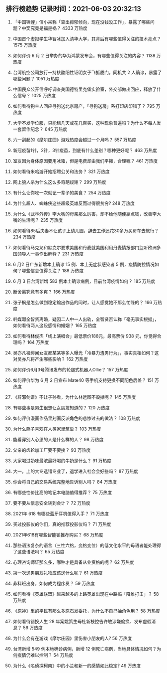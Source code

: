 
## 排行榜趋势 记录时间：2021-06-03 20:32:13
  
  1. 「中国锦鲤」信小呆称「查出抑郁倾向，现在没钱没工作」，暴露了哪些问题？中奖究竟是福是祸？ 4333 万热度
    
  2. 中国首个虚拟学生华智冰加入清华大学，其背后有哪些值得关注的技术亮点？ 1575 万热度
    
  3. 如何评价 6 月 2 日举办的华为鸿蒙发布会，有哪些值得关注的内容？ 1138 万热度
    
  4. 台湾航空公司放行一持核酸阳性证明女子飞抵厦门，同机共 2 人确诊，暴露了哪些问题？ 1051 万热度
    
  5. 中国民众公开信呼吁调查美国德特里克堡实验室，外交部做出回应，释放了什么信号？ 1025 万热度
    
  6. 如何看待狗主人回应寻狗送北京房产，「寻狗送房」系打印店印错了？ 795 万热度
    
  7. 大学不发学位服，只能租几天或花几百买，这种现象普遍吗？为什么不每人发一套留作纪念？ 645 万热度
    
  8. 六一刮起的《摩尔庄园》游戏热度会超过一个月吗？ 557 万热度
    
  9. 新冠疫苗1针，2针，3针疫苗，到底有什么差别？哪种更好呢？ 463 万热度
    
  10. 室友因为身体原因要用冰箱，但是电费却由我们平摊，合理嘛？ 461 万热度
    
  11. 如何看待米哈游开始招聘公关和法务？ 321 万热度
    
  12. 网上狼人杀为什么这么多奇葩规矩？ 299 万热度
    
  13. 有什么让你吃一次就记一辈子的美食？ 254 万热度
    
  14. 为什么超人、蜘蛛侠这些超级英雄反而过得很贫穷? 248 万热度
    
  15. 为什么《武林外传》李大嘴的母亲那么厉害，却不给他随便赢点钱，改善李大嘴的生活呢？ 235 万热度
    
  16. 如何看待85后夫妻不让孩子上幼儿园，辞去工作还花30多万买房车去旅行？ 234 万热度
    
  17. 如何看待马克龙和默克尔要求美国和丹麦就美国利用丹麦情报部门监听欧洲多国领导人一事作出解释？ 231 万热度
    
  18. 6 月2 日广东新增本土确诊 15 例、本土无症状感染者 5 例，疫情防控情况如何？哪些信息值得关注？ 188 万热度
    
  19. 6 月 3 日台湾新增 583 例本土确诊病例，目前台湾疫情如何？ 185 万热度
    
  20. 断舍离究竟有多爽？ 166 万热度
    
  21. 张子枫是怎么做到稳定输出作品的同时，让人感觉她不那么忙碌的？ 166 万热度
    
  22. 韩媒曝全智贤离婚，疑因二人中一人出轨，全智贤否认称「毫无事实根据」，如何看待两人这段感情和婚姻？ 165 万热度
    
  23. 如何看待林俊杰「线上演唱会」最低票价188元，最高票价 938 元，你觉得合理吗？ 164 万热度
    
  24. 吴亦凡被绯闻女友都某某等多人曝光「冷暴力渣男行为」，事实真相如何？这对吴亦凡将产生哪些影响？ 162 万热度
    
  25. 如何评价6月3号腾讯发布的轮腿式机器人Ollie？ 157 万热度
    
  26. 如何评价华为 6 月 2 日宣布 Mate40 等手机支持更换不同配色后盖？ 151 万热度
    
  27. 《辟邪剑谱》不让子孙看，为什么林远图不毁掉呢？ 145 万热度
    
  28. 有哪些事是男生很想让女朋友知道的？ 120 万热度
    
  29. 如何评价漫画作品里刻画反派角色的悲惨过去的做法？ 108 万热度
    
  30. 为什么燕子喜欢在人类家里筑巢？ 103 万热度
    
  31. 能看穿别人心思的人是什么样的人？ 98 万热度
    
  32. 父亲的齿轮加工厂要不要接？ 93 万热度
    
  33. 大家喝过奶味最浓最好喝的牛奶是什么？ 91 万热度
    
  34. 大一，上的大专选错专业了，退学进入社会会好些吗？ 87 万热度
    
  35. 你会将自己的交易系统完整地告诉别人吗？ 84 万热度
    
  36. 有哪些性价比高的笔记本电脑值得推荐？ 75 万热度
    
  37. 要不要从信息安全转到会计？ 72 万热度
    
  38. 2021年 618 有哪些蓝牙耳机值得入手？ 71 万热度
    
  39. 买过投影仪的你们，真的推荐投影仪吗？ 71 万热度
    
  40. 2021年618有哪些智能锁推荐购买？ 68 万热度
    
  41. 那些语法复杂的语言（三性六格，变格变位）的低文化水平的母语者能处理得了这些语法吗？ 65 万热度
    
  42. 心理咨询师证那么多，哪种才是具备从业资格的呢？ 62 万热度
    
  43. 第一次送男朋友礼物应该送什么呢？ 61 万热度
    
  44. 非科班出身，如何成为程序员？ 59 万热度
    
  45. 如何看待《英雄联盟》越来越多的上路英雄出现在中路搞「降维打击」？ 58 万热度
    
  46. 《原神》里的平民有那么多原石发委托，为什么不自己抽角色用？ 58 万热度
    
  47. 如何看待错换人生 28 年案姚策生母杜新枝控告许敏涉嫌偷换、发布虚假消息？ 56 万热度
    
  48. 为什么会有在游戏《摩尔庄园》里伤害小朋友的人? 56 万热度
    
  49. 台湾新增 549 例本地确诊病例，新增 12 例死亡病例，当地具体情况如何？为何疫情仍难以控制？ 54 万热度
    
  50. 为什么《名侦探柯南》中的小兰和新一的感情如此稳定? 49 万热度
    